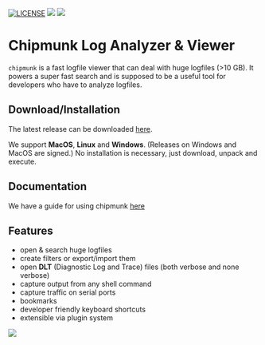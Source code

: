 [![LICENSE](https://img.shields.io/github/license/esrlabs/chipmunk?color=blue)](LICENSE.txt)
[![](https://github.com/esrlabs/chipmunk/workflows/BuildAndReleaseMaster/badge.svg)](https://github.com/esrlabs/chipmunk/actions)
[![](https://github.com/esrlabs/chipmunk/workflows/LintMaster/badge.svg)](https://github.com/esrlabs/chipmunk/actions)

# Chipmunk Log Analyzer & Viewer

`chipmunk` is a fast logfile viewer that can deal with huge logfiles (>10 GB). It powers a super
fast search and is supposed to be a useful tool for developers who have to analyze logfiles.

## Download/Installation

The latest release can be downloaded [here](https://github.com/esrlabs/chipmunk/releases).

We support **MacOS**, **Linux** and **Windows**.
(Releases on Windows and MacOS are signed.)
No installation is necessary, just download, unpack and execute.

## Documentation

We have a guide for using chipmunk [here](https://esrlabs.github.io/chipmunk-docs/)

## Features

* open & search huge logfiles
* create filters or export/import them
* open **DLT** (Diagnostic Log and Trace) files (both verbose and none verbose)
* capture output from any shell command
* capture traffic on serial ports
* bookmarks
* developer friendly keyboard shortcuts
* extensible via plugin system

![](https://esrlabs.github.io/chipmunk-docs/images/overview_frontpage.png)

